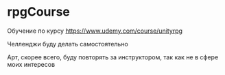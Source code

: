 # rpgCourse
Обучение по курсу https://www.udemy.com/course/unityrpg

Челленджи буду делать самостоятельно

Арт, скорее всего, буду повторять за инструктором, так как не в сфере моих интересов
